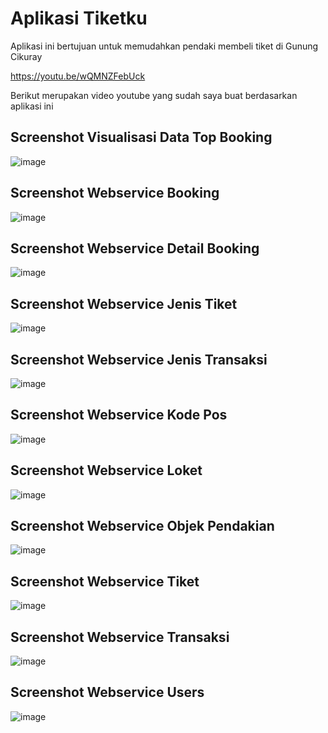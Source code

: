 # Aplikasi Tiketku

Aplikasi ini bertujuan untuk memudahkan pendaki membeli tiket di Gunung Cikuray

https://youtu.be/wQMNZFebUck

Berikut merupakan video youtube yang sudah saya buat berdasarkan aplikasi ini

## Screenshot Visualisasi Data Top Booking

![image](https://user-images.githubusercontent.com/101303689/177759831-28389a4e-1bd1-41b1-854f-dd558a3c1276.png)

## Screenshot Webservice Booking

![image](https://user-images.githubusercontent.com/101303689/177758824-bceda2b5-f5bb-4751-b71a-23b999b366b4.png)

## Screenshot Webservice Detail Booking

![image](https://user-images.githubusercontent.com/101303689/177758921-fcacb14f-d8ae-4cb2-a135-3af97980673c.png)

## Screenshot Webservice Jenis Tiket

![image](https://user-images.githubusercontent.com/101303689/177760086-56b7d3d3-2c64-4cbd-b055-a7e6cb0f1865.png)

## Screenshot Webservice Jenis Transaksi

![image](https://user-images.githubusercontent.com/101303689/177759102-c4fff647-1d26-4713-ab88-d22d5cfe813a.png)

## Screenshot Webservice Kode Pos

![image](https://user-images.githubusercontent.com/101303689/177759171-bf3cac1c-00e1-4d88-b35c-4eeae538d7de.png)

## Screenshot Webservice Loket

![image](https://user-images.githubusercontent.com/101303689/177759237-1b96e643-8c53-465c-b428-d163aff622b2.png)

## Screenshot Webservice Objek Pendakian

![image](https://user-images.githubusercontent.com/101303689/177759426-bf507b40-0a0c-41ef-aa8a-19b55c50bb41.png)

## Screenshot Webservice Tiket

![image](https://user-images.githubusercontent.com/101303689/177759511-79751e0b-002d-42e0-88b7-1b20bebc1d20.png)

## Screenshot Webservice Transaksi

![image](https://user-images.githubusercontent.com/101303689/177759598-90b36a59-a670-4110-8316-6a134b740e2d.png)

## Screenshot Webservice Users

![image](https://user-images.githubusercontent.com/101303689/177759665-32c0f298-babf-406c-9b78-9a8c910e97b1.png)
